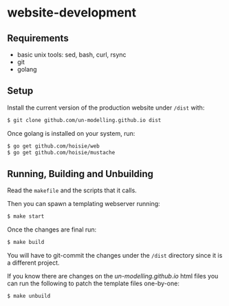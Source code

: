 # website-development

## Requirements

- basic unix tools: sed, bash, curl, rsync
- git
- golang

## Setup

Install the current version of the production website under `/dist` with:

```bash
$ git clone github.com/un-modelling.github.io dist
```

Once golang is installed on your system, run:

```bash
$ go get github.com/hoisie/web
$ go get github.com/hoisie/mustache
```

## Running, Building and Unbuilding

Read the `makefile` and the scripts that it calls.

Then you can spawn a templating webserver running:

```bash
$ make start
```

Once the changes are final run:

```bash
$ make build
```

You will have to git-commit the changes under the `/dist` directory since
it is a different project.

If you know there are changes on the _un-modelling.github.io_ html files
you can run the following to patch the template files one-by-one:

```bash
$ make unbuild
```
